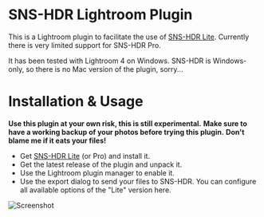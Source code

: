 SNS-HDR Lightroom Plugin
========================

This is a Lightroom plugin to facilitate the use of [SNS-HDR Lite](http://www.sns-hdr.com/).
Currently there is very limited support for SNS-HDR Pro.

It has been tested with Lightroom 4 on Windows. 
SNS-HDR is Windows-only, so there is no Mac version of the plugin, sorry...

Installation & Usage
====================

**Use this plugin at your own risk, this is still experimental.**
**Make sure to have a working backup of your photos before trying this plugin.**
**Don't blame me if it eats your files!**

- Get [SNS-HDR Lite](http://www.sns-hdr.com/) (or Pro) and install it.
- Get the latest release of the plugin and unpack it.
- Use the Lightroom plugin manager to enable it.
- Use the export dialog to send your files to SNS-HDR. 
  You can configure all available options of the "Lite" version here.
  
![Screenshot](snshdr_lightroom/raw/master/site/screenshot.jpg)